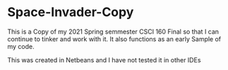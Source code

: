 # Space-Invader-Copy
This is a Copy of my 2021 Spring semmester CSCI 160 Final so that I can continue to tinker and work with it.
It also functions as an early Sample of my code.

This was created in Netbeans and I have not tested it in other IDEs
